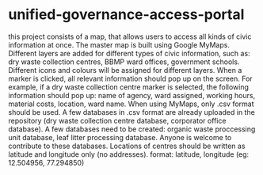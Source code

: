 # unified-governance-access-portal
this project consists of a map, that allows users to access all kinds of civic information at once.
The master map is built using Google MyMaps.
Different layers are added for different types of civic information, such as: dry waste collection centres, BBMP ward offices, government schools.
Different icons and colours will be assigned for different layers.
When a marker is clicked, all relevant information should pop up on the screen. For example, if a dry waste collection centre marker is selected, the following information should pop up: name of agency, ward assigned, working hours, material costs, location, ward name.
When using MyMaps, only .csv format should be used.
A few databases in .csv format are already uploaded in the repository (dry waste collection centre database, corporator office database).
A few databases need to be created: organic waste proccessing unit database, leaf litter processing database.
Anyone is welcome to contribute to these databases.
Locations of centres should be written as latitude and longitude only (no addresses). format: latitude, longitude (eg: 12.504956, 77.294850)
